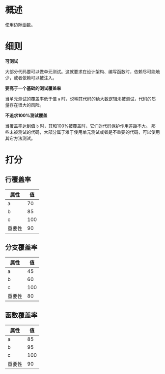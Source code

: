 <h1>概述</h1>

使用边际函数。

<h1>细则</h1>

**可测试**

大部分代码要可以做单元测试。这就要求在设计架构、编写函数时，依赖尽可能地少，或者依赖可以被注入。

**要高于一个基础的测试覆盖率**

当单元测试的覆盖率低于值 `a` 时，说明其代码的绝大数逻辑未被测试，代码的质量存在很大的风险。

**不追求100%测试覆盖**

当覆盖率达到值 `b` 时，其和100%被覆盖时，它们对代码保护作用差距不大。
那些未被测试的代码，大部分属于难于使用单元测试或者是不重要的代码，可以使用其它方法测试。

<h1>打分</h1>

<h2>行覆盖率</h2>

属性    | 值
-------- | -----
a  | 70
b  | 85
c  | 100
重要性  | 90

<h2>分支覆盖率</h2>

属性    | 值
-------- | -----
a  | 45
b  | 60
c  | 100
重要性  | 80

<h2>函数覆盖率</h2>

属性    | 值
-------- | -----
a  | 85
b  | 95
c  | 100
重要性  | 90